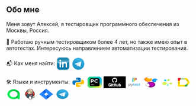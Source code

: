 ## Обо мне

Меня зовут Алексей, я тестировщик программного обеспечения из Москвы, Россия.

📝 Работаю ручным тестировщиком более 4 лет, но также имею опыт в автотестах. Интересуюсь направлением автоматизации тестирования.

📬 Как меня найти:
<a href="https://www.linkedin.com/in/lexaeliseev/"><img src="source/linkedin.webp" width="35" height="35" style="vertical-align: middle;"></a>
<a href="https://t.me/lexaeliseev"><img src="source/Telegram.svg" width="40" height="40" style="vertical-align: middle;"></a>

🛠️ Языки и инструменты:
<img src="source/python.png" width="40" height="32" style="vertical-align: middle;">
<img src="source/pycharm.png" width="40" height="32" style="vertical-align: middle;">
<img src="source/github.png" width="60" height="32" style="vertical-align: middle;">
<img src="source/pytest.png" width="40" height="32" style="vertical-align: middle;">
<img src="source/Selenide.png" width="40" height="32" style="vertical-align: middle;">
<img src="source/Selene.png" width="40" height="32" style="vertical-align: middle;">
<img src="source/Allure_Report.svg" width="40" height="32" style="vertical-align: middle;">
<img src="source/Allure_TestOps.svg" width="40" height="32" style="vertical-align: middle;">
<img src="source/Jenkins.svg" width="40" height="32" style="vertical-align: middle;">
<img src="source/Jira.svg" width="40" height="32" style="vertical-align: middle;">
<img src="source/Telegram.svg" width="40" height="32" style="vertical-align: middle;">
